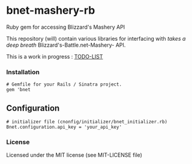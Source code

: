 bnet-mashery-rb
===============

Ruby gem for accessing Blizzard's Mashery API

This repository (will) contain various libraries for interfacing with *takes a deep breath* Blizzard's-Battle.net-Mashery- API.

This is a work in progress : [TODO-LIST](https://github.com/keikun17/bnet-mashery-rb/blob/master/TODO.md)

### Installation

    # Gemfile for your Rails / Sinatra project.
    gem 'bnet

## Configuration

    # initializer file (cnonfig/initializer/bnet_initializer.rb)
    Bnet.configuration.api_key = 'your_api_key'

### License

Licensed under the MIT license (see MIT-LICENSE file)
